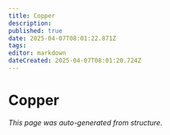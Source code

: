 ```yaml
---
title: Copper
description: 
published: true
date: 2025-04-07T08:01:22.871Z
tags: 
editor: markdown
dateCreated: 2025-04-07T08:01:20.724Z
---
```


# Copper

*This page was auto-generated from structure.*